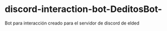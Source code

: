 # discord-interaction-bot-DeditosBot-
Bot para interacción creado para el servidor de discord de elded
